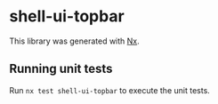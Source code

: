 # shell-ui-topbar

This library was generated with [Nx](https://nx.dev).

## Running unit tests

Run `nx test shell-ui-topbar` to execute the unit tests.
